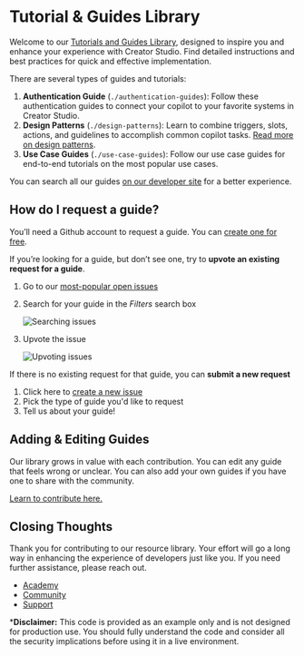 # Tutorial & Guides Library

Welcome to our [Tutorials and Guides Library](https://developer.moveworks.com/creator-studio/resources/), designed to inspire you and enhance your experience with Creator Studio. Find detailed instructions and best practices for quick and effective implementation.

There are several types of guides and tutorials:

1. **Authentication Guide** (`./authentication-guides`): Follow these authentication guides to connect your copilot to your favorite systems in Creator Studio.
2. **Design Patterns** (`./design-patterns`): Learn to combine triggers, slots, actions, and guidelines to accomplish common copilot tasks. [Read more on design patterns](https://developer.moveworks.com/creator-studio/design-patterns/overview/).
3. **Use Case Guides** (`./use-case-guides`): Follow our use case guides for end-to-end tutorials on the most popular use cases.

You can search all our guides [on our developer site](https://developer.moveworks.com/creator-studio/resources/) for a better experience.

## How do I request a guide?

You’ll need a Github account to request a guide. You can [create one for free](https://github.com/signup). 

If you’re looking for a guide, but don’t see one, try to **upvote an existing request for a guide**. 

1. Go to our [most-popular open issues](https://github.com/moveworksinc/developer-docs/issues?q=is%3Aissue+is%3Aopen+sort%3Areactions-%2B1-desc)
2. Search for your guide in the _Filters_ search box
    
    ![Searching issues](./contributing/search.png)
    
3. Upvote the issue
    
    ![Upvoting issues](./contributing/upvote.png)
    

If there is no existing request for that guide, you can **submit a new request**

1. Click here to [create a new issue](https://github.com/moveworksinc/developer-docs/issues/new/choose)
2. Pick the type of guide you'd like to request
3. Tell us about your guide!

## Adding & Editing Guides

Our library grows in value with each contribution. You can edit any guide that feels wrong or unclear. You can also add your own guides if you have one to share with the community.

[Learn to contribute here.](./.github/CONTRIBUTING.md)

## Closing Thoughts

Thank you for contributing to our resource library. Your effort will go a long way in enhancing the experience of developers just like you. If you need further assistance, please reach out.

- [Academy](https://academy.moveworks.com/page/persona-developer)
- [Community](https://community.moveworks.com/developer-hub-6)
- [Support](https://developer.moveworks.com/creator-studio/support/)


***Disclaimer:** This code is provided as an example only and is not designed for production use. You should fully understand the code and consider all the security implications before using it in a live environment.
